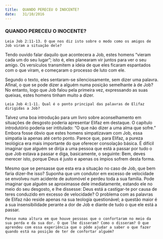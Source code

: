 ```yaml
---
title:  QUANDO PERECEU O INOCENTE?
date:   31/10/2016
---
```


### QUANDO PERECEU O INOCENTE?

`Leia Job 2:11-13. O que nos diz isto sobre o modo como os amigos de Job viram a situação dele?`

Tendo ouvido falar daquilo que acontecera a Job, estes homens “vieram cada um do seu lugar”; isto é, eles planearam vir juntos para ver o seu amigo. Os versículos transmitem a ideia de que eles ficaram espantados com o que viram, e começaram o processo de luto com ele.

Segundo o texto, eles sentaram-se silenciosamente, sem dizer uma palavra. Afinal, o que se pode dizer a alguém numa posição semelhante à de Job? No entanto, logo que Job falou pela primeira vez, expressando as suas queixas, estes homens tinham muito a dizer.

`Leia Job 4:1-11. Qual é o ponto principal das palavras de Elifaz dirigidas a Job?`

Talvez uma boa introdução para um livro sobre aconselhamento em situações de desgosto poderia apresentar Elifaz em destaque. O capítulo introdutório poderia ser intitulado: “O que não dizer a uma alma que sofre.” Embora fosse óbvio que estes homens simpatizavam com Job, essa simpatia ia apenas até certo ponto. Parece que, para Elifaz, a pureza teológica era mais importante do que oferecer consolação básica. É difícil imaginar que alguém se dirija a uma pessoa que está a passar por tudo o que Job estava a passar e diga, basicamente, o seguinte: Bem, deves merecer isto, porque Deus é justo e apenas os ímpios sofrem desta forma.

Mesmo que se pensasse que esta era a situação no caso de Job, que bem faria dizer-lhe isso? Suponha que um condutor em excesso de velocidade se envolveu num acidente de automóvel e perdeu toda a sua família. Pode imaginar que alguém se aproximasse dele imediatamente, estando ele no meio do seu desgosto, e lhe dissesse: Deus está a castigar-te por causa de teres conduzido em excesso de velocidade? O problema com as palavras de Elifaz não reside apenas na sua teologia questionável; a questão maior é a sua insensibilidade perante a dor de Job e diante de tudo o que ele está a passar.

`Pense numa altura em que houve pessoas que o confortaram no meio da sua perda e da sua dor. O que lhe disseram? Como o disseram? O que aprendeu com essa experiência que o pôde ajudar a saber o que fazer quando está na posição de ter de confortar alguém?`
